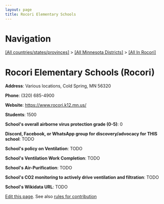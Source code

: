 ```yaml
---
layout: page
title: Rocori Elementary Schools
---
```

# Navigation

[[All countries/states/provinces]](../../..) > [[All Minnesota Districts]](../..) > [[All In Rocori]](..)

# Rocori Elementary Schools (Rocori)

**Address**: Various locations, Cold Spring, MN 56320

**Phone**: (320) 685-4900

**Website**: <https://www.rocori.k12.mn.us/>

**Students**: 1500

**School's overall airborne virus protection grade (0-5)**: 0

**Discord, Facebook, or WhatsApp group for discovery/advocacy for THIS school**: TODO

**School's policy on Ventilation**: TODO

**School's Ventilation Work Completion**: TODO

**School's Air-Purification**: TODO

**School's CO2 monitoring to actively drive ventilation and filtration**: TODO

**School's Wikidata URL**: TODO


[Edit this page](https://github.com/ventilate-schools/MN/edit/main/./Rocori/Rocori_Elementary_Schools.md). See also [rules for contribution](../../../contribution-rules/)
